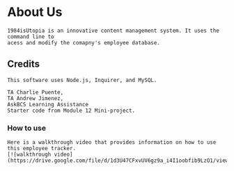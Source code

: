 # About Us

    1984isUtopia is an innovative content management system. It uses the command line to 
    acess and modify the comapny's employee database.

## Credits

    This software uses Node.js, Inquirer, and MySQL.

    TA Charlie Puente,
    TA Andrew Jimenez,
    AskBCS Learning Assistance
    Starter code from Module 12 Mini-project.

### How to use 

    Here is a walkthrough video that provides information on how to use this employee tracker.
    [![walkthrough video](https://drive.google.com/file/d/1d3U47CFxvUV6gz9a_i4I1oobfib9LzO1/view)]



